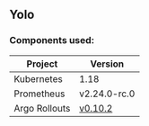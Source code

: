 ## Yolo

### Components used:

| Project | Version | 
| ------------- | ------------- |
| Kubernetes | 1.18 |  
| Prometheus| v2.24.0-rc.0 |
| Argo Rollouts | [v0.10.2](https://github.com/argoproj/argo-rollouts/releases/tag/v0.10.2) |
